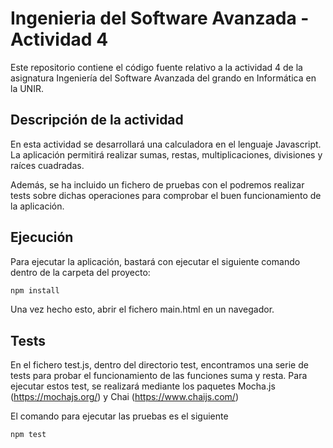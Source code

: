 # Ingenieria del Software Avanzada - Actividad 4

Este repositorio contiene el código fuente relativo a la actividad 4 de la asignatura Ingeniería del Software Avanzada del grando en Informática en la UNIR.

## Descripción de la actividad

En esta actividad se desarrollará una calculadora en el lenguaje Javascript. La aplicación permitirá realizar sumas, restas, multiplicaciones, divisiones y raíces cuadradas.

Además, se ha incluido un fichero de pruebas con el podremos realizar tests sobre dichas operaciones para comprobar el buen funcionamiento de la aplicación.

## Ejecución

Para ejecutar la aplicación, bastará con ejecutar el siguiente comando dentro de la carpeta del proyecto:

```bash
npm install
```

Una vez hecho esto, abrir el fichero main.html en un navegador.

## Tests

En el fichero test.js, dentro del directorio test, encontramos una serie de tests para probar el funcionamiento de las funciones suma y resta. Para ejecutar estos test, se realizará mediante los paquetes Mocha.js (https://mochajs.org/) y Chai (https://www.chaijs.com/)

El comando para ejecutar las pruebas es el siguiente

```bash
npm test
```
